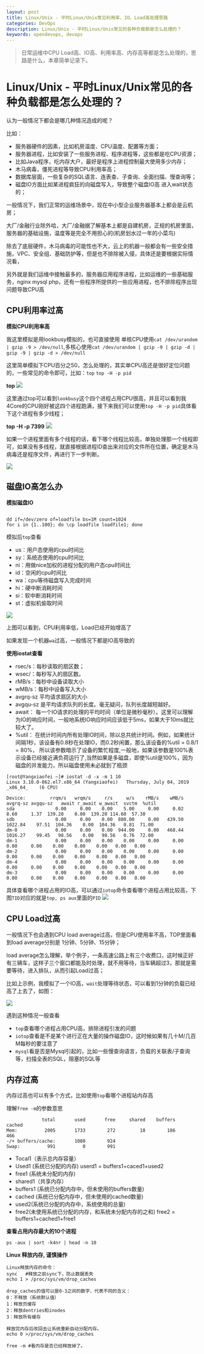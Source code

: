 ```yaml
---
layout: post
title: Linux/Unix - 平时Linux/Unix常见利用率、IO、Load高处理思路
categories: DevOps
description: Linux/Unix - 平时Linux/Unix常见的各种负载都是怎么处理的？
keywords: opendevops, devops 
---
```


> 日常运维中CPU Load高、IO高、利用率高、内存高等都是怎么处理的，思路是什么，本章简单记录下。

# Linux/Unix - 平时Linux/Unix常见的各种负载都是怎么处理的？


认为一般情况下都会是哪几种情况造成的呢？

比如： 

- 服务器硬件的因素，比如机房温度、CPU温度、配置等方面；
- 服务器进程，比如安装了一些服务进程、程序进程等，这些都是吃CPU资源；
- 比如Java程序，吃内存大户，最好是程序上进程控制最大使用多少内存；
- 木马病毒，僵死进程等导致CPU利用率高；
- 数据库层面，一些复杂的SQL语言、连表查、子查询、全面扫描、慢查询等；
- 磁盘IO方面比如某进程疯狂的向磁盘写入，导致整个磁盘IO高 进入wait状态的；

一般情况下，我们正常的运维场景中，现在中小型企业服务器基本上都会是云机房；

大厂/金融行业除外哈，大厂/金融据了解基本上都是自建机房，正规的机房里面，服务器的基础设施，温度等是完全不用担心的(机房划水过一年的小菜鸟)

除去了底层硬件，木马病毒的可能性也不大，云上的机器一般都会有一些安全措施，VPC、安全组、基础防护等，但是也不排除被入侵，具体还是要根据实际情况看，

另外就是我们运维中接触最多的，服务器应用程序进程，比如运维的一些基础服务，nginx mysql php，还有一些程序所提供的一些应用进程，也不排除程序出现问题导致CPU高


## CPU利用率过高

**模拟CPU利用率高**

我这里模拟是用lookbusy模拟的，也可直接使用 单核CPU使用`cat /dev/urandom | gzip -9 > /dev/null`,多核心使用`cat /dev/urandom | gzip -9 | gzip -d | gzip -9 | gzip -d > /dev/null`


这里简单模拟下CPU百分之50，怎么处理的，其实单CPU高还是很好定位问题的，一些常见的命令即可，比如：`top` `top -H -p pid`

**top**
![](/images/15621209451.jpg)

这里通过top可以看到`lookbusy`这个四个进程占用CPU很高，并且可以看到我4Core的CPU刚好被这四个进程跑满，接下来我们可以使用`top -H -p pid`具体看下这个进程有多少线程；


**top -H -p 7399**
![](/images/20190703103700.png)

如果一个进程里面有多个线程的话，看下哪个线程比较高，单独处理那一个线程即可，如果没有多线程，就直接根据进程ID查出来对应的文件所在位置，确定是木马病毒还是程序文件，再进行下一步判断。

![](/images/20190703103855.png)





## 磁盘IO高怎么办

**模拟磁盘IO**  

```shell

dd if=/dev/zero of=loadfile bs=1M count=1024
for i in {1..100}; do \cp loadfile loadfile1; done
```

模拟后`top`查看
- us：用户态使用的cpu时间比
- sy：系统态使用的cpu时间比
- ni：用做nice加权的进程分配的用户态cpu时间比
- id：空闲的cpu时间比
- wa：cpu等待磁盘写入完成时间
- hi：硬中断消耗时间
- si：软中断消耗时间
- st：虚拟机偷取时间

![](/images/20190703105136.png)

上图可以看到，CPU利用率低，Load已经开始增高了

如果发现一个机器`wa`过高，一般情况下都是IO高导致的


**使用iostat查看**
- rsec/s：每秒读取的扇区数；
- wsec/：每秒写入的扇区数。
- rMB/s：每秒中设备读取大小
- wMB/s：每秒中设备写入大小
- avgrq-sz 平均请求扇区的大小
- avgqu-sz 是平均请求队列的长度。毫无疑问，队列长度越短越好。    
- await：  每一个IO请求的处理的平均时间（单位是微秒毫秒）。这里可以理解为IO的响应时间，一般地系统IO响应时间应该低于5ms，如果大于10ms就比较大了。
- %util： 在统计时间内所有处理IO时间，除以总共统计时间。例如，如果统计间隔1秒，该设备有0.8秒在处理IO，而0.2秒闲置，那么该设备的%util = 0.8/1 = 80%，
所以该参数暗示了设备的繁忙程度,一般地，如果该参数是100%表示设备已经接近满负荷运行了,当然如果是多磁盘，即使%util是100%，因为磁盘的并发能力，所以磁盘使用未必就到了瓶颈
```shell
[root@Yangxiaofei ~]# iostat -d -x -m 1 10
Linux 3.10.0-862.el7.x86_64 (Yangxiaofei) 	Thursday, July 04, 2019 	_x86_64_	(6 CPU)

Device:         rrqm/s   wrqm/s     r/s     w/s    rMB/s    wMB/s avgrq-sz avgqu-sz   await r_await w_await  svctm  %util
sda               0.00     0.00    0.00    5.00     0.00     0.02     8.60     1.37  139.20    0.00  139.20 114.60  57.30
sdb               0.00     0.00    0.00  880.00     0.00   439.50  1022.84    97.51  104.36    0.00  104.36   0.81  71.00
dm-0              0.00     0.00    0.00  944.00     0.00   468.44  1016.27    99.45   98.56    0.00   98.56   0.76  72.00
dm-1              0.00     0.00    0.00    0.00     0.00     0.00     0.00     0.00    0.00    0.00    0.00   0.00   0.00
dm-2              0.00     0.00    0.00    0.00     0.00     0.00     0.00     0.00    0.00    0.00    0.00   0.00   0.00
dm-4              0.00     0.00    0.00    0.00     0.00     0.00     0.00     0.00    0.00    0.00    0.00   0.00   0.00
dm-3              0.00     0.00    0.00    0.00     0.00     0.00     0.00     0.00    0.00    0.00    0.00   0.00   0.00

```

具体查看哪个进程占用的IO高，可以通过`iotop`命令查看哪个进程占用比较高，下图`TID`对应的就是`top, ps aux`里面的`PID`
![](/images/20190703105255.png)


## CPU Load过高

一般情况下也会遇到CPU load average过高，但是CPU使用率不高，TOP里面看到load average分别是 1分钟、5分钟、15分钟；

load average怎么理解，举个例子，一条高速公路上有三个收费口，这时候正好有三辆车，这样子三个窗口都能及时处理，就不用等待，当车辆超过3，那就是需要等待，进入排队，从而引起Load过高；

比如上示例，我模拟了一个IO高，`wait`处理等待状态，可以看到1分钟的负载已经高了上去了，如图：

![](/images/20190703105136.png)


遇到这种情况一般查看
- `top`查看哪个进程占用CPU高，排除进程引发的问题
- `iotop`查看是不是某个进行正在大量的操作磁盘IO，这时候如果有几十M/几百M每秒的要注意了
- `mysql`看是否是Mysql引起的，比如一些慢查询语言，负载的关联表/子查询等，扫描全表的SQL，阻塞的SQL等


## 内存过高

内存过高也可以有多个方式，比如使用`top`看哪个进程站内存高

理解`free -m`的参数意思

```shell
             total       used       free     shared    buffers     cached
Mem:          2005       1733        272         18        186        466
-/+ buffers/cache:       1080        924
Swap:          991          0        991
```

- Tocal1（表示总内存容量）
- Used1 (系统已分配的内存) userd1 = buffers1+caced1+used2
- free1 (系统未分配的内存)
- shared1（共享内存）
- buffers1 (系统已分配内存中，但未使用的buffers数量)
- cached (系统已分配内存中，但未使用的cached数量)
- used2(系统已分配的内存中，系统使用的总量)
- free2(未使用系统已分配的内存，和系统未分配内存的之和) free2 = buffers1+cached1+free1


**查看占用内存最大的10个进程**

```shell
ps -aux | sort -k4nr | head -n 10
```

**Linux 释放内存, 谨慎操作**

```
Linux释放内存的命令：
sync   #释放之前sync下，防止数据丢失
echo 1 > /proc/sys/vm/drop_caches

drop_caches的值可以是0-3之间的数字，代表不同的含义：
0：不释放（系统默认值）
1：释放页缓存
2：释放dentries和inodes
3：释放所有缓存

释放完内存后改回去让系统重新自动分配内存。
echo 0 >/proc/sys/vm/drop_caches

free -m #看内存是否已经释放掉了。

```